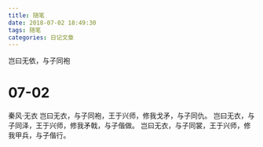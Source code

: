 ```yaml
---
title: 随笔
date: 2018-07-02 18:49:30
tags: 随笔
categories: 日记文章
---
```


岂曰无依，与子同袍

# 07-02

秦风·无衣
岂曰无衣，与子同袍，王于兴师，修我戈矛，与子同仇。
岂曰无衣，与子同泽，王于兴师，修我矛戟，与子偕做。
岂曰无衣，与子同裳，王于兴师，修我甲兵，与子偕行。